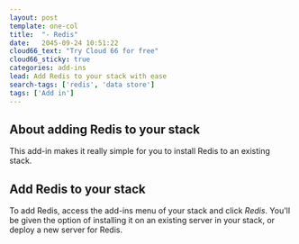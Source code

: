 ```yaml
---
layout: post
template: one-col
title:  "- Redis"
date:   2045-09-24 10:51:22
cloud66_text: "Try Cloud 66 for free"
cloud66_sticky: true
categories: add-ins
lead: Add Redis to your stack with ease
search-tags: ['redis', 'data store']
tags: ['Add in']
---
```


## About adding Redis to your stack
This add-in makes it really simple for you to install Redis to an existing stack.

## Add Redis to your stack
To add Redis, access the add-ins menu of your stack and click _Redis_. You'll be given the option of installing it on an existing server in your stack, or deploy a new server for Redis.